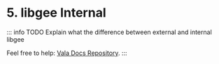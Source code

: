 # 5. libgee Internal

::: info TODO
Explain what the difference between external and internal libgee

Feel free to help: [Vala Docs Repository](https://github.com/vala-lang/vala-docs).
:::
